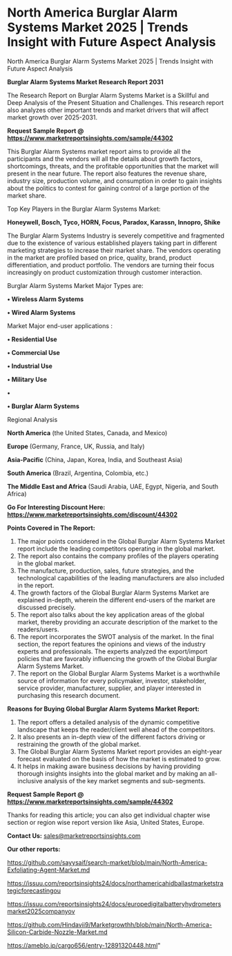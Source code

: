 # North America Burglar Alarm Systems Market 2025 | Trends Insight with Future Aspect Analysis
 North America Burglar Alarm Systems Market 2025 | Trends Insight with Future Aspect Analysis

<strong>Burglar Alarm Systems Market Research Report 2031</strong>

The Research Report on Burglar Alarm Systems Market is a Skillful and Deep Analysis of the Present Situation and Challenges. This research report also analyzes other important trends and market drivers that will affect market growth over 2025-2031.

<strong>Request Sample Report @ <a href=https://www.marketreportsinsights.com/sample/44302>https://www.marketreportsinsights.com/sample/44302</a></strong>

This Burglar Alarm Systems market report aims to provide all the participants and the vendors will all the details about growth factors, shortcomings, threats, and the profitable opportunities that the market will present in the near future. The report also features the revenue share, industry size, production volume, and consumption in order to gain insights about the politics to contest for gaining control of a large portion of the market share.

Top Key Players in the Burglar Alarm Systems Market:

<strong>Honeywell, Bosch, Tyco, HORN, Focus, Paradox, Karassn, Innopro, Shike</strong>

The Burglar Alarm Systems Industry is severely competitive and fragmented due to the existence of various established players taking part in different marketing strategies to increase their market share. The vendors operating in the market are profiled based on price, quality, brand, product differentiation, and product portfolio. The vendors are turning their focus increasingly on product customization through customer interaction.

Burglar Alarm Systems Market Major Types are:

<strong>•  Wireless Alarm Systems

•  Wired Alarm Systems</strong>

Market Major end-user applications :

<strong>•  Residential Use

•  Commercial Use

•  Industrial Use

•  Military Use

•  

•  Burglar Alarm Systems</strong>

Regional Analysis

</u><strong><b>North America</b></strong> (the United States, Canada, and Mexico)

<strong><b>Europe </b></strong>(Germany, France, UK, Russia, and Italy)

<strong><b>Asia-Pacific</b></strong> (China, Japan, Korea, India, and Southeast Asia)

<strong><b>South America</b></strong> (Brazil, Argentina, Colombia, etc.)

<strong><b>The Middle East and Africa</b></strong> (Saudi Arabia, UAE, Egypt, Nigeria, and South Africa)

<strong>Go For Interesting Discount Here: <a href=https://www.marketreportsinsights.com/discount/44302>https://www.marketreportsinsights.com/discount/44302</a></strong>

<strong>Points Covered in The Report:</strong>
<ol>
  <li>The major points considered in the Global Burglar Alarm Systems Market report include the leading competitors operating in the global market.</li>
  <li>The report also contains the company profiles of the players operating in the global market.</li>
  <li>The manufacture, production, sales, future strategies, and the technological capabilities of the leading manufacturers are also included in the report.</li>
  <li>The growth factors of the Global Burglar Alarm Systems Market are explained in-depth, wherein the different end-users of the market are discussed precisely.</li>
  <li>The report also talks about the key application areas of the global market, thereby providing an accurate description of the market to the readers/users.</li>
  <li>The report incorporates the SWOT analysis of the market. In the final section, the report features the opinions and views of the industry experts and professionals. The experts analyzed the export/import policies that are favorably influencing the growth of the Global Burglar Alarm Systems Market.</li>
  <li>The report on the Global Burglar Alarm Systems Market is a worthwhile source of information for every policymaker, investor, stakeholder, service provider, manufacturer, supplier, and player interested in purchasing this research document.</li>
</ol>
<strong>Reasons for Buying Global Burglar Alarm Systems Market Report:</strong>

<ol>
  <li>The report offers a detailed analysis of the dynamic competitive landscape that keeps the reader/client well ahead of the competitors.</li>
  <li>It also presents an in-depth view of the different factors driving or restraining the growth of the global market.</li>
  <li>The Global Burglar Alarm Systems Market report provides an eight-year forecast evaluated on the basis of how the market is estimated to grow.</li>
  <li>It helps in making aware business decisions by having providing thorough insights insights into the global market and by making an all-inclusive analysis of the key market segments and sub-segments.</li>
</ol>
<strong>Request Sample Report @ <a href=https://www.marketreportsinsights.com/sample/44302>https://www.marketreportsinsights.com/sample/44302</a></strong>


Thanks for reading this article; you can also get individual chapter wise section or region wise report version like Asia, United States, Europe.

<strong>Contact Us:</strong>
sales@marketreportsinsights.com

<strong>Our other reports:</strong>

<a href=https://github.com/sayysaif/search-market/blob/main/North-America-Exfoliating-Agent-Market.md>https://github.com/sayysaif/search-market/blob/main/North-America-Exfoliating-Agent-Market.md</a>

<a href=https://issuu.com/reportsinsights24/docs/northamericahidballastmarketstrategicforecastingou>https://issuu.com/reportsinsights24/docs/northamericahidballastmarketstrategicforecastingou</a>

<a href=https://issuu.com/reportsinsights24/docs/europedigitalbatteryhydrometersmarket2025companyov>https://issuu.com/reportsinsights24/docs/europedigitalbatteryhydrometersmarket2025companyov</a>

<a href=https://github.com/Hindavii9/Marketgrowthh/blob/main/North-America-Silicon-Carbide-Nozzle-Market.md>https://github.com/Hindavii9/Marketgrowthh/blob/main/North-America-Silicon-Carbide-Nozzle-Market.md</a>

<a href=https://ameblo.jp/cargo656/entry-12891320448.html>https://ameblo.jp/cargo656/entry-12891320448.html</a>"
